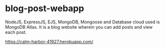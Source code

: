 # blog-post-webapp
NodeJS, ExpressJS, EJS, MongoDB, Mongoose and Database cloud used is MongoDB Atlas. It is a blog website wherein you can add posts and view each post.

https://calm-harbor-41927.herokuapp.com/
